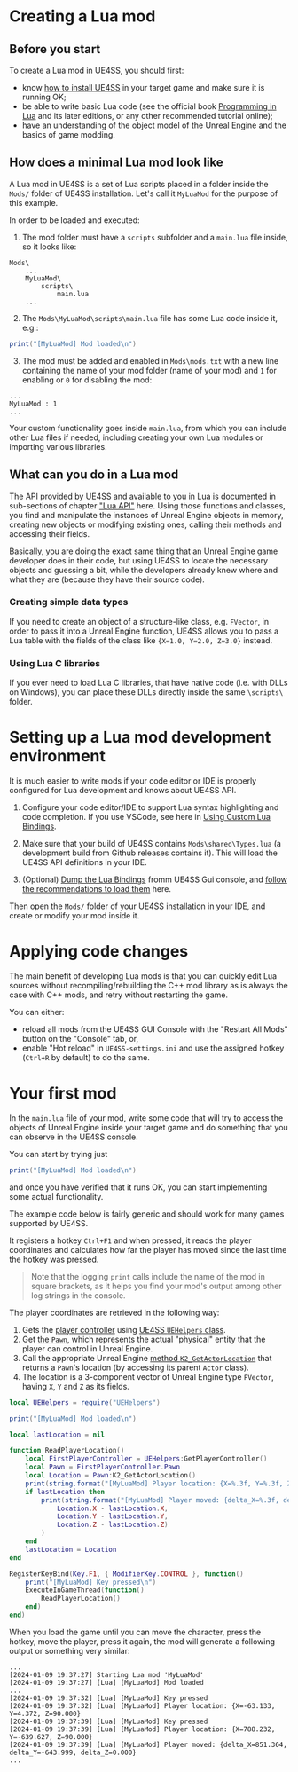 # Creating a Lua mod

## Before you start
To create a Lua mod in UE4SS, you should first: 
* know [how to install UE4SS](../installation-guide.md) in your target game and make sure it is running OK;
* be able to write basic Lua code (see the official book [Programming in Lua](https://www.lua.org/pil/contents.html) and its later editions, or any other recommended tutorial online);
* have an understanding of the object model of the Unreal Engine and the basics of game modding.

## How does a minimal Lua mod look like

A Lua mod in UE4SS is a set of Lua scripts placed in a folder inside the `Mods/` folder of UE4SS installation. 
Let's call it `MyLuaMod` for the purpose of this example.

In order to be loaded and executed:
1) The mod folder must have a `scripts` subfolder and a `main.lua` file inside, so it looks like:
```
Mods\
    ...
    MyLuaMod\
        scripts\
            main.lua
    ...
```

2) The `Mods\MyLuaMod\scripts\main.lua` file has some Lua code inside it, e.g.:
```lua
print("[MyLuaMod] Mod loaded\n")
```

3) The mod must be added and enabled in `Mods\mods.txt` with a new line containing the name of your mod folder (name of your mod) and `1` for enabling or `0` for disabling the mod:
```
...
MyLuaMod : 1
...
```

Your custom functionality goes inside `main.lua`, from which you can include other Lua files if needed, including creating your own Lua modules or importing various libraries.

## What can you do in a Lua mod

The API provided by UE4SS and available to you in Lua is documented in sub-sections of chapter ["Lua API"](../lua-api.md) here. Using those functions and classes, you find and manipulate the instances of Unreal Engine objects in memory, creating new objects or modifying existing ones, calling their methods and accessing their fields.

Basically, you are doing the exact same thing that an Unreal Engine game developer does in their code, but using UE4SS to locate the necessary objects and guessing a bit, while the developers already knew where and what they are (because they have their source code).

### Creating simple data types
If you need to create an object of a structure-like class, e.g. `FVector`, in order to pass it into a Unreal Engine function, UE4SS allows you to pass a Lua table with the fields of the class like `{X=1.0, Y=2.0, Z=3.0}` instead.

### Using Lua C libraries
If you ever need to load Lua C libraries, that have native code (i.e. with DLLs on Windows), 
you can place these DLLs directly inside the same `\scripts\` folder.

# Setting up a Lua mod development environment

It is much easier to write mods if your code editor or IDE is properly configured for Lua development and knows about UE4SS API. 

1) Configure your code editor/IDE to support Lua syntax highlighting and code completion. If you use VSCode, see here in [Using Custom Lua Bindings](./using-custom-lua-bindings).

2) Make sure that your build of UE4SS contains `Mods\shared\Types.lua` (a development build from Github releases contains it). This will load the UE4SS API definitions in your IDE.

3) (Optional) [Dump the Lua Bindings](./using-custom-lua-bindings.md#dumping-custom-lua-bindings) fromm UE4SS Gui console, and [follow the recommendations to load them](./using-custom-lua-bindings.md#to-use-bindings) here.

Then open the `Mods/` folder of your UE4SS installation in your IDE, and create or modify your mod inside it.

# Applying code changes

The main benefit of developing Lua mods is that you can quickly edit Lua sources without recompiling/rebuilding the C++ mod library as is always the case with C++ mods, and retry without restarting the game.

You can either:
* reload all mods from the UE4SS GUI Console with the "Restart All Mods" button on the "Console" tab, or,
* enable "Hot reload" in `UE4SS-settings.ini` and use the assigned hotkey (`Ctrl+R` by default) to do the same.

# Your first mod

In the `main.lua` file of your mod, write some code that will try to access the objects of Unreal Engine inside your target game and do something that you can observe in the UE4SS console.

You can start by trying just 
```lua
print("[MyLuaMod] Mod loaded\n")
```
and once you have verified that it runs OK, you can start implementing some actual functionality.

The example code below is fairly generic and should work for many games supported by UE4SS.

It registers a hotkey `Ctrl+F1` and when pressed, it reads the player coordinates 
and calculates how far the player has moved since the last time the hotkey was pressed. 

> Note that the logging `print` calls include the name of the mod in square brackets, as it helps you
find your mod's output among other log strings in the console.

The player coordinates are retrieved in the following way:

1) Gets the [player controller](https://docs.unrealengine.com/4.27/en-US/API/Runtime/Engine/GameFramework/APlayerController/) using [UE4SS `UEHelpers` class](https://github.com/UE4SS-RE/RE-UE4SS/blob/main/assets/Mods/shared/UEHelpers/UEHelpers.lua).
2) Get [the `Pawn`](https://docs.unrealengine.com/4.27/en-US/API/Runtime/Engine/GameFramework/APawn/), which represents the actual "physical" entity that the player can control in Unreal Engine.
3) Call the appropriate Unreal Engine [method `K2_GetActorLocation`](https://docs.unrealengine.com/4.27/en-US/API/Runtime/Engine/GameFramework/AActor/K2_GetActorLocation/) that returns a `Pawn`'s location (by accessing its parent `Actor` class).
4) The location is a 3-component vector of Unreal Engine type `FVector`, having `X`, `Y` and `Z` as its fields.


```lua
local UEHelpers = require("UEHelpers")

print("[MyLuaMod] Mod loaded\n")

local lastLocation = nil

function ReadPlayerLocation()
    local FirstPlayerController = UEHelpers:GetPlayerController()
    local Pawn = FirstPlayerController.Pawn
    local Location = Pawn:K2_GetActorLocation()
    print(string.format("[MyLuaMod] Player location: {X=%.3f, Y=%.3f, Z=%.3f}\n", Location.X, Location.Y, Location.Z))
    if lastLocation then
        print(string.format("[MyLuaMod] Player moved: {delta_X=%.3f, delta_Y=%.3f, delta_Z=%.3f}\n",
            Location.X - lastLocation.X,
            Location.Y - lastLocation.Y,
            Location.Z - lastLocation.Z)
        )
    end
    lastLocation = Location
end

RegisterKeyBind(Key.F1, { ModifierKey.CONTROL }, function()
    print("[MyLuaMod] Key pressed\n")
    ExecuteInGameThread(function()
        ReadPlayerLocation()
    end)
end)

```

When you load the game until you can move the character, press the hotkey, move the player, press it again, the mod will generate a following output or something very similar:
```
...
[2024-01-09 19:37:27] Starting Lua mod 'MyLuaMod'
[2024-01-09 19:37:27] [Lua] [MyLuaMod] Mod loaded
...
[2024-01-09 19:37:32] [Lua] [MyLuaMod] Key pressed
[2024-01-09 19:37:32] [Lua] [MyLuaMod] Player location: {X=-63.133, Y=4.372, Z=90.000}
[2024-01-09 19:37:39] [Lua] [MyLuaMod] Key pressed
[2024-01-09 19:37:39] [Lua] [MyLuaMod] Player location: {X=788.232, Y=-639.627, Z=90.000}
[2024-01-09 19:37:39] [Lua] [MyLuaMod] Player moved: {delta_X=851.364, delta_Y=-643.999, delta_Z=0.000}
...
```